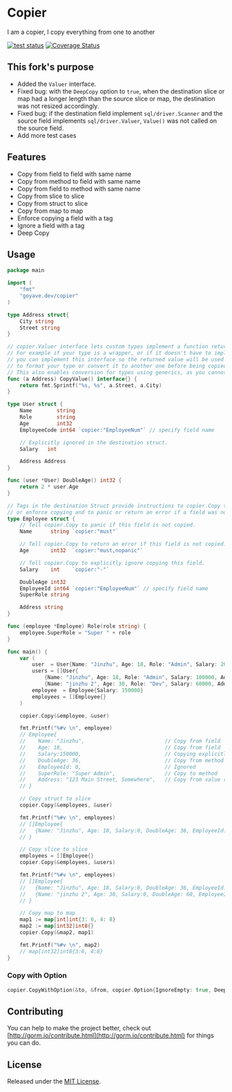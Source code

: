 # Copier

  I am a copier, I copy everything from one to another

[![test status](https://github.com/go-goyave/copier/workflows/tests/badge.svg "test status")](https://github.com/go-goyave/copier/actions)
[![Coverage Status](https://coveralls.io/repos/github/go-goyave/copier/badge.svg?branch=master)](https://coveralls.io/github/go-goyave/copier?branch=master)

## This fork's purpose

- Added the `Valuer` interface.
- Fixed bug: with the `DeepCopy` option to `true`, when the destination slice or map had a longer length than the source slice or map, the destination was not resized accordingly.
- Fixed bug: if the destination field implement `sql/driver.Scanner` and the source field implements `sql/driver.Valuer`, `Value()` was not called on the source field.
- Add more test cases

## Features

* Copy from field to field with same name
* Copy from method to field with same name
* Copy from field to method with same name
* Copy from slice to slice
* Copy from struct to slice
* Copy from map to map
* Enforce copying a field with a tag
* Ignore a field with a tag
* Deep Copy

## Usage

```go
package main

import (
	"fmt"
	"goyave.dev/copier"
)

type Address struct{
	City string
	Street string
} 

// copier.Valuer interface lets custom types implement a function returning the actual value to copy.
// For example if your type is a wrapper, or if it doesn't have to implement `sql/driver.Valuer`,
// you can implement this interface so the returned value will be used instead. It can also be used
// to format your type or convert it to another one before being copied.
// This also enables conversion for types using generics, as you cannot use them with `TypeConverter`.
func (a Address) CopyValue() interface{} {
	return fmt.Sprintf("%s, %s", a.Street, a.City)
}

type User struct {
	Name        string
	Role        string
	Age         int32
	EmployeeCode int64 `copier:"EmployeeNum"` // specify field name

	// Explicitly ignored in the destination struct.
	Salary   int

	Address Address
}

func (user *User) DoubleAge() int32 {
	return 2 * user.Age
}

// Tags in the destination Struct provide instructions to copier.Copy to ignore
// or enforce copying and to panic or return an error if a field was not copied.
type Employee struct {
	// Tell copier.Copy to panic if this field is not copied.
	Name      string `copier:"must"`

	// Tell copier.Copy to return an error if this field is not copied.
	Age       int32  `copier:"must,nopanic"`

	// Tell copier.Copy to explicitly ignore copying this field.
	Salary    int    `copier:"-"`

	DoubleAge int32
	EmployeeId int64 `copier:"EmployeeNum"` // specify field name
	SuperRole string

	Address string
}

func (employee *Employee) Role(role string) {
	employee.SuperRole = "Super " + role
}

func main() {
	var (
		user  = User{Name: "Jinzhu", Age: 18, Role: "Admin", Salary: 200000, Address: Address{Street: "123 Main Street", City: "Somewhere"}}
		users = []User{
			{Name: "Jinzhu", Age: 18, Role: "Admin", Salary: 100000, Address: Address{Street: "124 Secondary Street", City: "SomewhereElse"}},
			{Name: "jinzhu 2", Age: 30, Role: "Dev", Salary: 60000, Address: Address{Street: "125 Secondary Street", City: "SomewhereElse"}}}
		employee  = Employee{Salary: 150000}
		employees = []Employee{}
	)

	copier.Copy(&employee, &user)

	fmt.Printf("%#v \n", employee)
	// Employee{
	//    Name: "Jinzhu",                          // Copy from field
	//    Age: 18,                                 // Copy from field
	//    Salary:150000,                           // Copying explicitly ignored
	//    DoubleAge: 36,                           // Copy from method
	//    EmployeeId: 0,                           // Ignored
	//    SuperRole: "Super Admin",                // Copy to method
	//    Address: "123 Main Street, Somewhere",   // Copy from value returned by CopyValue()
	// }

	// Copy struct to slice
	copier.Copy(&employees, &user)

	fmt.Printf("%#v \n", employees)
	// []Employee{
	//   {Name: "Jinzhu", Age: 18, Salary:0, DoubleAge: 36, EmployeeId: 0, SuperRole: "Super Admin", Address: "123 Main Street, Somewhere"}
	// }

	// Copy slice to slice
	employees = []Employee{}
	copier.Copy(&employees, &users)

	fmt.Printf("%#v \n", employees)
	// []Employee{
	//   {Name: "Jinzhu", Age: 18, Salary:0, DoubleAge: 36, EmployeeId: 0, SuperRole: "Super Admin", Address: "124 Secondary Street, SomewhereElse"},
	//   {Name: "jinzhu 2", Age: 30, Salary:0, DoubleAge: 60, EmployeeId: 0, SuperRole: "Super Dev", Address: "125 Secondary Street, SomewhereElse"},
	// }

 	// Copy map to map
	map1 := map[int]int{3: 6, 4: 8}
	map2 := map[int32]int8{}
	copier.Copy(&map2, map1)

	fmt.Printf("%#v \n", map2)
	// map[int32]int8{3:6, 4:8}
}
```

### Copy with Option

```go
copier.CopyWithOption(&to, &from, copier.Option{IgnoreEmpty: true, DeepCopy: true})
```

## Contributing

You can help to make the project better, check out [http://gorm.io/contribute.html](http://gorm.io/contribute.html) for things you can do.

## License

Released under the [MIT License](https://github.com/go-goyave/copier/blob/master/License).
